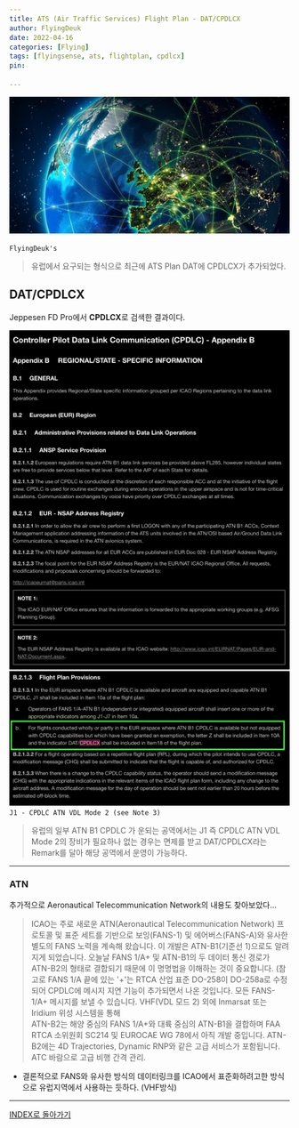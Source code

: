 ```yaml
---
title: ATS (Air Traffic Services) Flight Plan - DAT/CPDLCX
author: FlyingDeuk
date: 2022-04-16
categories: [Flying]
tags: [flyingsense, ats, flightplan, cpdlcx]
pin:

---
```


![ats](/img/flying/sense/ats.jpg)

`FlyingDeuk's`
> 유럽에서 요구되는 형식으로 최근에 ATS Plan DAT에 CPDLCX가 추가되었다.

## DAT/CPDLCX
Jeppesen FD Pro에서 **CPDLCX**로 검색한 결과이다.

![cpdlcx](/img/flying/sense/cpdlcx1.jpg)
![cpdlcx](/img/flying/sense/cpdlcx2.jpg)
`J1 - CPDLC ATN VDL Mode 2 (see Note 3)`
> 유럽의 일부 ATN B1 CPDLC 가 운되는 공역에서는 J1 즉 CPDLC ATN VDL Mode 2의 장비가 필요하나 없는 경우는 면제를 받고 DAT/CPDLCX라는 Remark를 달아 해당 공역에서 운영이 가능하다.

-------

### ATN
추가적으로 Aeronautical Telecommunication Network의 내용도 찾아보았다...

>ICAO는 주로 새로운 ATN(Aeronautical Telecommunication Network) 프로토콜 및 표준 세트를 기반으로 보잉(FANS-1) 및 에어버스(FANS-A)와 유사한 별도의 FANS 노력을 계속해 왔습니다. 이 개발은 ATN-B1(기준선 1)으로도 알려지게 되었습니다. 오늘날 FANS 1/A+ 및 ATN-B1의 두 데이터 통신 경로가 ATN-B2의 형태로 결합되기 때문에 이 명명법을 이해하는 것이 중요합니다. (참고로 FANS 1/A 끝에 있는 '+'는 RTCA 산업 표준 DO-258이 DO-258a로 수정되어 CPDLC에 메시지 지연 기능이 추가되면서 나온 것입니다. 모든 FANS-1/A+ 메시지를 보낼 수 있습니다. VHF(VDL 모드 2) 외에 Inmarsat 또는 Iridium 위성 시스템을 통해 <br>
ATN-B2는 해양 중심의 FANS 1/A+와 대륙 중심의 ATN-B1을 결합하며 FAA RTCA 소위원회 SC214 및 EUROCAE WG 78에서 아직 개발 중입니다. ATN-B2에는 4D Trajectories, Dynamic RNP와 같은 고급 서비스가 포함됩니다. ATC 바람으로 고급 비행 간격 관리.
- 결론적으로 FANS와 유사한 방식의 데이터링크를 ICAO에서 표준화하려고한 방식으로 유럽지역에서 사용하는 듯하다. (VHF방식)

---------

[INDEX로 돌아가기](/post/ats/)
